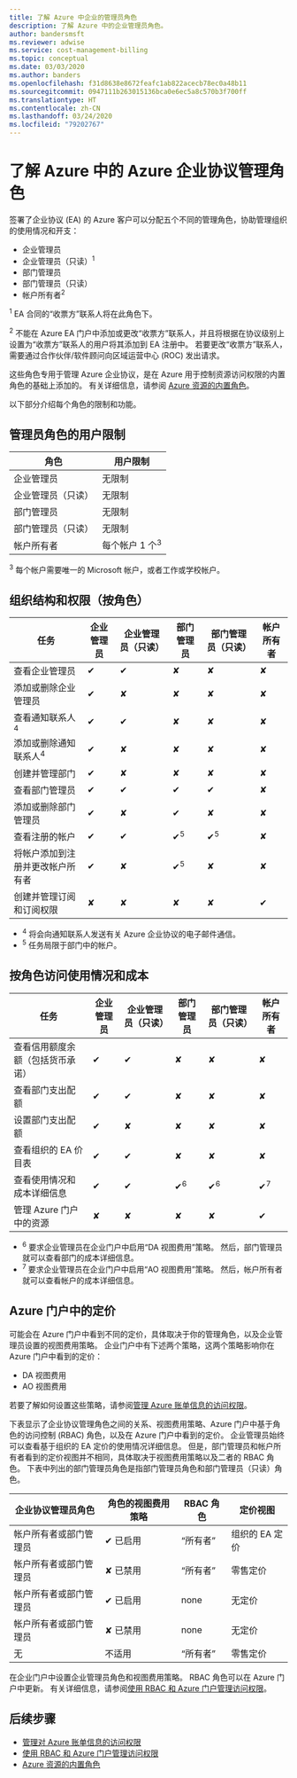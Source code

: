 ```yaml
---
title: 了解 Azure 中企业的管理员角色
description: 了解 Azure 中的企业管理员角色。
author: bandersmsft
ms.reviewer: adwise
ms.service: cost-management-billing
ms.topic: conceptual
ms.date: 03/03/2020
ms.author: banders
ms.openlocfilehash: f31d8638e8672feafc1ab822acecb78ec0a48b11
ms.sourcegitcommit: 0947111b263015136bca0e6ec5a8c570b3f700ff
ms.translationtype: HT
ms.contentlocale: zh-CN
ms.lasthandoff: 03/24/2020
ms.locfileid: "79202767"
---
```

# <a name="understand-azure-enterprise-agreement-administrative-roles-in-azure"></a>了解 Azure 中的 Azure 企业协议管理角色

签署了企业协议 (EA) 的 Azure 客户可以分配五个不同的管理角色，协助管理组织的使用情况和开支：

- 企业管理员
- 企业管理员（只读）<sup>1</sup>
- 部门管理员
- 部门管理员（只读）
- 帐户所有者<sup>2</sup>

<sup>1</sup> EA 合同的“收票方”联系人将在此角色下。

<sup>2</sup> 不能在 Azure EA 门户中添加或更改“收票方”联系人，并且将根据在协议级别上设置为“收票方”联系人的用户将其添加到 EA 注册中。 若要更改“收票方”联系人，需要通过合作伙伴/软件顾问向区域运营中心 (ROC) 发出请求。

这些角色专用于管理 Azure 企业协议，是在 Azure 用于控制资源访问权限的内置角色的基础上添加的。 有关详细信息，请参阅 [Azure 资源的内置角色](../../role-based-access-control/built-in-roles.md)。

以下部分介绍每个角色的限制和功能。

## <a name="user-limit-for-admin-roles"></a>管理员角色的用户限制

|角色| 用户限制|
|---|---|
|企业管理员|无限制|
|企业管理员（只读）|无限制|
|部门管理员|无限制|
|部门管理员（只读）|无限制|
|帐户所有者|每个帐户 1 个<sup>3</sup>|

<sup>3</sup> 每个帐户需要唯一的 Microsoft 帐户，或者工作或学校帐户。

## <a name="organization-structure-and-permissions-by-role"></a>组织结构和权限（按角色）

|任务| 企业管理员|企业管理员（只读）|部门管理员|部门管理员（只读）|帐户所有者|
|---|---|---|---|---|---|
|查看企业管理员|✔|✔|✘|✘|✘|
|添加或删除企业管理员|✔|✘|✘|✘|✘|
|查看通知联系人<sup>4</sup> |✔|✔|✘|✘|✘|
|添加或删除通知联系人<sup>4</sup> |✔|✘|✘|✘|✘|
|创建并管理部门 |✔|✘|✘|✘|✘|
|查看部门管理员|✔|✔|✔|✔|✘|
|添加或删除部门管理员|✔|✘|✔|✘|✘|
|查看注册的帐户 |✔|✔|✔<sup>5</sup>|✔<sup>5</sup>|✘|
|将帐户添加到注册并更改帐户所有者|✔|✘|✔<sup>5</sup>|✘|✘|
|创建并管理订阅和订阅权限|✘|✘|✘|✘|✔|

- <sup>4</sup> 将会向通知联系人发送有关 Azure 企业协议的电子邮件通信。
- <sup>5</sup> 任务局限于部门中的帐户。


## <a name="usage-and-costs-access-by-role"></a>按角色访问使用情况和成本

|任务| 企业管理员|企业管理员（只读）|部门管理员|部门管理员（只读） |帐户所有者|
|---|---|---|---|---|---|
|查看信用额度余额（包括货币承诺）|✔|✔|✘|✘|✘|
|查看部门支出配额|✔|✔|✘|✘|✘|
|设置部门支出配额|✔|✘|✘|✘|✘|
|查看组织的 EA 价目表|✔|✔|✘|✘|✘|
|查看使用情况和成本详细信息|✔|✔|✔<sup>6</sup>|✔<sup>6</sup>|✔<sup>7</sup>|
|管理 Azure 门户中的资源|✘|✘|✘|✘|✔|

- <sup>6</sup> 要求企业管理员在企业门户中启用“DA 视图费用”策略。  然后，部门管理员就可以查看部门的成本详细信息。
- <sup>7</sup> 要求企业管理员在企业门户中启用“AO 视图费用”策略。  然后，帐户所有者就可以查看帐户的成本详细信息。


## <a name="pricing-in-azure-portal"></a>Azure 门户中的定价

可能会在 Azure 门户中看到不同的定价，具体取决于你的管理角色，以及企业管理员设置的视图费用策略。 企业门户中有下述两个策略，这两个策略影响你在 Azure 门户中看到的定价：

- DA 视图费用
- AO 视图费用

若要了解如何设置这些策略，请参阅[管理 Azure 账单信息的访问权限](manage-billing-access.md)。

下表显示了企业协议管理角色之间的关系、视图费用策略、Azure 门户中基于角色的访问控制 (RBAC) 角色，以及在 Azure 门户中看到的定价。 企业管理员始终可以查看基于组织的 EA 定价的使用情况详细信息。 但是，部门管理员和帐户所有者看到的定价视图并不相同，具体取决于视图费用策略以及二者的 RBAC 角色。 下表中列出的部门管理员角色是指部门管理员角色和部门管理员（只读）角色。

|企业协议管理员角色|角色的视图费用策略|RBAC 角色|定价视图|
|---|---|---|---|
|帐户所有者或部门管理员|✔ 已启用|“所有者”|组织的 EA 定价|
|帐户所有者或部门管理员|✘ 已禁用|“所有者”|零售定价|
|帐户所有者或部门管理员|✔ 已启用 |none|无定价|
|帐户所有者或部门管理员|✘ 已禁用 |none|无定价|
|无|不适用 |“所有者”|零售定价|

在企业门户中设置企业管理员角色和视图费用策略。 RBAC 角色可以在 Azure 门户中更新。 有关详细信息，请参阅[使用 RBAC 和 Azure 门户管理访问权限](../../role-based-access-control/role-assignments-portal.md)。

## <a name="next-steps"></a>后续步骤

- [管理对 Azure 账单信息的访问权限](manage-billing-access.md)
- [使用 RBAC 和 Azure 门户管理访问权限](../../role-based-access-control/role-assignments-portal.md)
- [Azure 资源的内置角色](../../role-based-access-control/built-in-roles.md)
